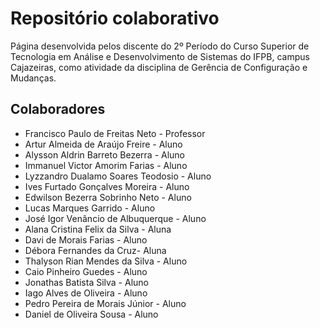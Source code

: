 # Repositório colaborativo

Página desenvolvida pelos discente do 2º Período do Curso Superior de Tecnologia em Análise e Desenvolvimento de Sistemas do IFPB, campus Cajazeiras, como atividade da disciplina de Gerência de Configuração e Mudanças.

## Colaboradores
* Francisco Paulo de Freitas Neto - Professor
* Artur Almeida de Araújo Freire - Aluno
* Alysson Aldrin Barreto Bezerra - Aluno
* Immanuel Victor Amorim Farias - Aluno
* Lyzzandro Dualamo Soares Teodosio - Aluno
* Ives Furtado Gonçalves Moreira - Aluno
* Edwilson Bezerra Sobrinho Neto - Aluno
* Lucas Marques Garrido - Aluno
* José Igor Venâncio de Albuquerque - Aluno
* Alana Cristina Felix da Silva - Aluna
* Davi de Morais Farias - Aluno
* Débora Fernandes da Cruz- Aluna
* Thalyson Rian Mendes da Silva - Aluno
* Caio Pinheiro Guedes - Aluno
* Jonathas Batista Silva - Aluno
* Iago Alves de Oliveira - Aluno
* Pedro Pereira de Morais Júnior - Aluno
* Daniel de Oliveira Sousa - Aluno